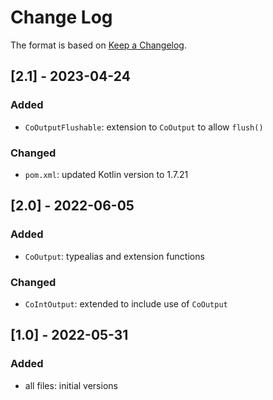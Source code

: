 # Change Log

The format is based on [Keep a Changelog](http://keepachangelog.com/).

## [2.1] - 2023-04-24
### Added
- `CoOutputFlushable`: extension to `CoOutput` to allow `flush()`
### Changed
- `pom.xml`: updated Kotlin version to 1.7.21

## [2.0] - 2022-06-05
### Added
- `CoOutput`: typealias and extension functions
### Changed
- `CoIntOutput`: extended to include use of `CoOutput`

## [1.0] - 2022-05-31
### Added
- all files: initial versions
